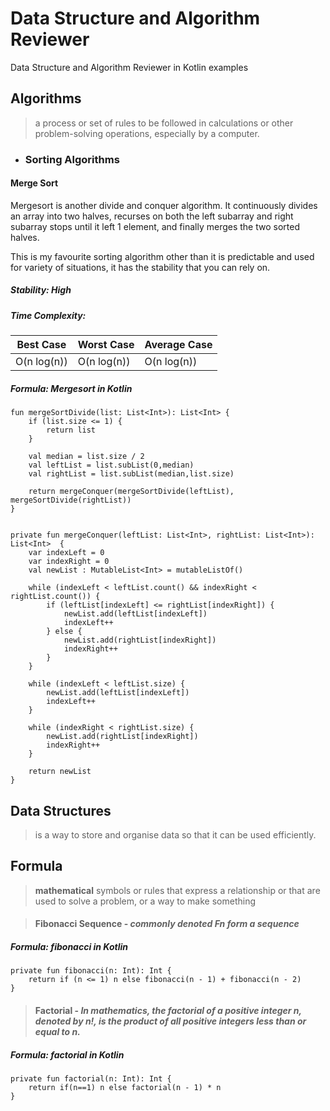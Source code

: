 
# Data Structure and Algorithm Reviewer
Data Structure and Algorithm Reviewer in Kotlin examples

## Algorithms
> a process or set of rules to be followed in calculations or other problem-solving operations, especially by a computer.
> 

 - ### Sorting Algorithms
#### Merge Sort
Mergesort is another divide and conquer algorithm. It continuously divides an array into two halves, recurses on both the left subarray and right subarray stops until it left 1 element, and finally merges the two sorted halves.

This is my favourite sorting algorithm other than it is predictable and used for variety of situations, it has the stability that you can rely on.



##### Stability: High
##### Time Complexity:
|  Best Case|  Worst Case|Average Case|
|--|--|--|
|  O(n log(n)) |  O(n log(n)) |	O(n log(n))|

##### Formula: Mergesort in Kotlin

    fun mergeSortDivide(list: List<Int>): List<Int> {
        if (list.size <= 1) {
            return list
        }

        val median = list.size / 2
        val leftList = list.subList(0,median)
        val rightList = list.subList(median,list.size)

        return mergeConquer(mergeSortDivide(leftList), mergeSortDivide(rightList))
    }


    private fun mergeConquer(leftList: List<Int>, rightList: List<Int>): List<Int>  {
        var indexLeft = 0
        var indexRight = 0
        val newList : MutableList<Int> = mutableListOf()

        while (indexLeft < leftList.count() && indexRight < rightList.count()) {
            if (leftList[indexLeft] <= rightList[indexRight]) {
                newList.add(leftList[indexLeft])
                indexLeft++
            } else {
                newList.add(rightList[indexRight])
                indexRight++
            }
        }

        while (indexLeft < leftList.size) {
            newList.add(leftList[indexLeft])
            indexLeft++
        }

        while (indexRight < rightList.size) {
            newList.add(rightList[indexRight])
            indexRight++
        }

        return newList
    }



## Data Structures
> is a way to store and organise data so that it can be used efficiently.



## Formula
> **mathematical** symbols or rules that express a relationship or that are used to solve a problem, or a way to make something

>  #### **Fibonacci Sequence** - *commonly denoted Fn form a sequence*
##### Formula: fibonacci in Kotlin
   
    private fun fibonacci(n: Int): Int {  
	    return if (n <= 1) n else fibonacci(n - 1) + fibonacci(n - 2)  
    }
>  #### **Factorial** - *In mathematics, the **factorial** of a positive integer n, denoted by n!, is the product of all positive integers less than or equal to n.*
##### Formula: factorial in Kotlin
   
    private fun factorial(n: Int): Int {  
	    return if(n==1) n else factorial(n - 1) * n  
	}

<!--stackedit_data:
eyJoaXN0b3J5IjpbLTE0MjM4MzE2NzAsNzU0OTI0NTY0LDM0OT
Q4ODU1NV19
-->